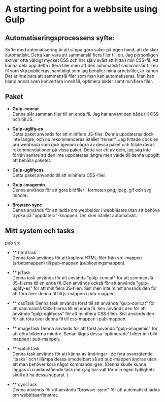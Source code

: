 # A starting point for a webbsite using Gulp

## Automatiseringsprocessens syfte:
Syfte med automatisering är att slippa göra saker på egen hand, att de sker automatiskt. Detta kan vara att sammanslå flera filer till en. Jag personligen skriver ofta väldigt mycket CSS och har själv svårt att hitta i min CSS-fil. Att kunna dela upp detta i flera filer men att den automatiskt sammanslår till en fil som ska publiceras, samtidigt som jag behåller mina arbetsfiler, är kanon. Det är inte bara att sammanslå filer som man kan automatiseras. Man kan bland annat även konvertera innehåll, optimera bilder samt minifiera filer. 

## Paket
* **Gulp-concat**  
Denna slår samman filer till en enda fil. Jag har använt den både till CSS och till JS. 

* **Gulp-uglify-es**  
Detta paket används för att minifiera JS-filer. Denna uppdateras dock inte längre, och nu rekommenderas istället "terser". Jag hittade dock en bra webbsida som gick igenom några av dessa paket och följde deras rekommendationer på vissa paket. Detta var ett av dem, jag såg inte förrän senare att den inte uppdateras längre men valde till denna uppgift att behålla paketet. 

* **Gulp-uglifycss**  
Detta paket används till att minifiera CSS-filer. 

* **Gulp-imagemin**  
Denna används för att göra bildfiler i formaten png, jpeg, gif och svg mindre. 

* **Browser-sync**  
Denna används för att ladda om webbsidor i webbläsare utan att behöva trycka på "uppdatera"-knappen. Det sker istället automatiskt. 

## Mitt system och tasks
pub
src

* ** htmlTask  
Denna task används för att kopiera HTML-filer från src-mappen (arbetsmappen) till pub-mappen (publiceringsmappen). 

* ** jsTask  
Denna task används för att använda "gulp-concat" för att sammanslå JS-filerna till en enda fil. Den används också för att använda "gulp-uglify-es" för att minifiera JS-filen. Sist men inte minst används den för att föra över denna fil till js-mappen i pub-mappen. 

* ** cssTask
Denna task används först till att använda "gulp-concat" för att sammanslå CSS-filerna till en enda fil. Sen  används den för att använda "gulp-uglifycss" för att minifiera CSS-filen. Sist används den för att föra över denna fil till css-mappen i pub-mappen.

* ** imageTask
Denna används för att först använda "gulp-imagemin" för att göra bilderna mindre. Sedan läggs dessa 'optimerade' bilder in i bild-mappen i pub-mappen. 

* ** watchTask  
Denna task används för att känna av ändringar i de fyra ovanstående "tasks" och tillämpa dessa omedelbart så att pub-mappen ändras utan att man behöver köra något kommando igen. (Denna skulle kunna läggas in i nedanstående task men jag har valt för min egen tydlighets skull att ha dessa separat. )

* ** syncTask  
Denna används för att använda "browser-sync" för att automatiskt ladda om webbläsarfönstret. 

